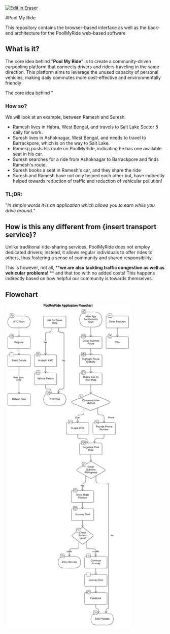 <p><a target="_blank" href="https://app.eraser.io/workspace/Ux4DPV1fQsUtf4Ymo83M" id="edit-in-eraser-github-link"><img alt="Edit in Eraser" src="https://firebasestorage.googleapis.com/v0/b/second-petal-295822.appspot.com/o/images%2Fgithub%2FOpen%20in%20Eraser.svg?alt=media&amp;token=968381c8-a7e7-472a-8ed6-4a6626da5501"></a></p>
#Pool My Ride

This repository contains the browser-based interface as well as the back-end architecture for the PoolMyRide web-based software

## What is it?
The core idea behind "**Pool My Ride**" is to create a community-driven carpooling platform that connects drivers and riders traveling in the same direction. This platform aims to leverage the unused capacity of personal vehicles, making daily commutes more cost-effective and environmentally friendly

 The core idea behind "

### How so?
We will look at an example, between Ramesh and Suresh.

- Ramesh lives in Habra, West Bengal, and travels to Salt Lake Sector 5 daily for work.
- Suresh lives in Ashoknagar, West Bengal, and needs to travel to Barrackpore, which is on the way to Salt Lake.
- Ramesg posts his route on PoolMyRide, indicating he has one available seat in his car.
- Suresh searches for a ride from Ashoknagar to Barrackpore and finds Ramesh's route.
- Suresh books a seat in Ramesh's car, and they share the ride
- Suresh and Ramesh have not only helped each other but, have indirectly helped towards reduction of traffic and reduction of vehicular pollution!
### TL;DR: 
"*In simple words it is an application which allows you to earn while you drive around.*"

## How is this any different from {insert transport service}?
Unlike traditional ride-sharing services, PoolMyRide does not employ dedicated drivers; instead, it allows regular individuals to offer rides to others, thus fostering a sense of community and shared responsibility.

This is however, not all, ****we are also tackling traffic congestion as well as vehicular problems!** ** and that too with no added costs! This happens indirectly based on how helpful our community is towards themselves.

<!-- eraser-additional-content -->
## Flowchart
<!-- eraser-additional-files -->
<a href=".eraser/PoolMyRide-PoolMyRide Application Flowchart-1.eraserdiagram" data-element-id="gpPiDdbtwHzjsl8QWuXvo"><img src="/.eraser/Ux4DPV1fQsUtf4Ymo83M___5cyi0B0QqEc7iobz6kyKpqq0XXR2___---diagram----c50e19fc9a3cf2a76e6c466a520ded6a-PoolMyRide-Application-Flowchart.png" alt="" data-element-id="gpPiDdbtwHzjsl8QWuXvo" /></a>
<!-- end-eraser-additional-files -->
<!-- end-eraser-additional-content -->
<!--- Eraser file: https://app.eraser.io/workspace/Ux4DPV1fQsUtf4Ymo83M --->